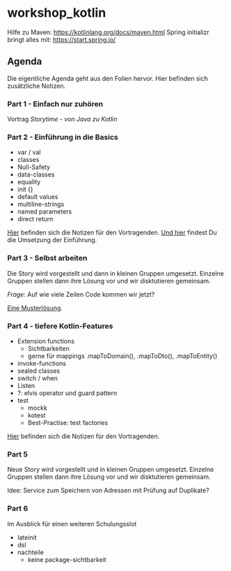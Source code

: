 # workshop_kotlin

Hilfe zu Maven: https://kotlinlang.org/docs/maven.html
Spring initializr bringt alles mit: https://start.spring.io/

## Agenda

Die eigentliche Agenda geht aus den Folien hervor. Hier befinden sich
zusätzliche Notizen.

### Part 1 - Einfach nur zuhören

Vortrag _Storytime - von Java zu Kotlin_

### Part 2 - Einführung in die Basics

* var / val
* classes
* Null-Safety
* data-classes
* equality
* init {}
* default values
* multiline-strings
* named parameters
* direct return

[Hier](misc/script_part1_einführung.md) befinden sich die Notizen für den Vortragenden.
[Und hier](src/main/kotlin/de/larmic/workshop/kotlin/script/part1/Person.kt) findest
Du die Umsetzung der Einführung.

### Part 3 - Selbst arbeiten

Die Story wird vorgestellt und dann in kleinen Gruppen umgesetzt.
Einzelne Gruppen stellen dann ihre Lösung vor und wir disktutieren gemeinsam.

*Frage*: Auf wie viele Zeilen Code kommen wir jetzt?

[Eine Musterlösung](src/main/kotlin/de/larmic/workshop/kotlin/muster/part1/Address.kt).  

### Part 4 - tiefere Kotlin-Features

* Extension functions
  * Sichtbarkeiten
  * gerne für mappings .mapToDomain(), .mapToDto(), .mapToEntity()
* invoke-functions
* sealed classes
* switch / when
* Listen
* ?: elvis operator und guard pattern
* test
  * mockk
  * kotest
  * Best-Practise: test factories

[Hier](misc/script_part4_deeper.md) befinden sich die Notizen für den Vortragenden.

### Part 5

Neue Story wird vorgestellt und in kleinen Gruppen umgesetzt.
Einzelne Gruppen stellen dann ihre Lösung vor und wir disktutieren gemeinsam.

Idee: Service zum Speichern von Adressen mit Prüfung auf Duplikate?

### Part 6

Im Ausblick für einen weiteren Schulungsslot
* lateinit
* dsl
* nachteile
  * keine package-sichtbarkeit